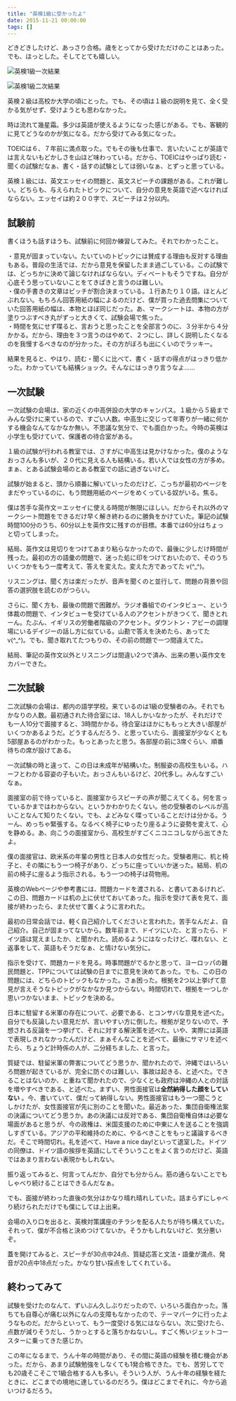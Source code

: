 ```yaml
---
title: "英検1級に受かったよ"
date: 2015-11-21 00:00:00
tags: []
---
```


どきどきしたけど、あっさり合格。歳をとってから受けただけのことはあった。でも、ほっとした。そしてとても嬉しい。 

  


![英検1級一次結果](https://res.cloudinary.com/di7y4t4ad/image/upload/article/9/img1-thumb.jpg)

![英検1級二次結果](https://res.cloudinary.com/di7y4t4ad/image/upload/article/9/img2-thumb.jpg)

  


英検２級は高校か大学の頃にとった。でも、その頃は１級の説明を見て、全く受かる気がせず、受けようとも思わなかった。 

  


時は流れて幾星霜。多少は英語が使えるようになった感じがある。でも、客観的に見てどうなのかが気になる。だから受けてみる気になった。 

  


TOEICは６、７年前に満点取った。でもその後も仕事で、言いたいことが英語では言えないもどかしさを山ほど味わっている。だから、TOEICはやっぱり読む・聞くの試験だなぁ、書く・話すの試験としては弱いなぁ、とずっと思っている。 

  


英検１級には、英文エッセイの問題と、英文スピーチの課題がある。これが難しい。どちらも、与えられたトピックについて、自分の意見を英語で述べなければならない。エッセイは約２００字で、スピーチは２分以内。 

  


##  試験前 

  


書くほうも話すほうも、試験前に何回か練習してみた。それでわかったこと。 

  


・意見が固まっていない。たいていのトピックには賛成する理由も反対する理由もある。普段の生活では、だから意見を保留したまま過ごしている。この試験では、どっちかに決めて論じなければならない。ディベートもそうですね。自分が心底そう思っていないことをてきぱきと言うのは難しい。   
・僕の手書きの文章はピッチが割合決まっている。１行あたり１０語。ほとんどぶれない。もちろん回答用紙の幅によるのだけど、僕が買った過去問集についていた回答用紙の幅は、本物とほぼ同じだった。あ、マークシートは、本物の方が塗りつぶすべき丸がずっと大きくて、試験会場で焦った。   
・時間を気にせず喋ると、言おうと思ったことを全部言うのに、３分半から４分かかる。だから、理由を３つ言うのはやめて、２つにし、詳しく説明したくなるのを我慢するべきなのが分かった。その方がぼろも出にくいのでラッキー。 

  


結果を見ると、やはり、読む・聞くに比べて、書く・話すの得点がはっきり低かった。わかっていても結構ショック。そんなにはっきり言うなよ…… 

  


##  一次試験 

  


一次試験の会場は、家の近くの中高併設の大学のキャンパス。１級から５級までみんな受けに来ているので、すごい人数。中高生に交じって年寄りが一緒に何かする機会なんてなかなか無い。不思議な気分で、でも面白かった。今時の英検は小学生も受けていて、保護者の待合室がある。 

  


１級の試験が行われる教室では、さすがに中高生は見かけなかった。僕のようなおっさんも多いが、２０代に見える人も結構いる。若い人では女性の方が多め。まぁ、とある試験会場のとある教室での話に過ぎないけど。 

  


試験が始まると、頭から順番に解いていったのだけど、こっちが最初のページをまだやっているのに、もう問題用紙のページをめくっている奴がいる。焦る。 

  


僕は苦手な英作文＝エッセイに使える時間が無限にほしい。だからそれ以外のマークシート問題をできるだけ早く解き終わるのに勝負をかけていた。筆記の試験時間100分のうち、60分以上を英作文に残すのが目標。本番では60分はちょっと切ってしまった。 

  


結局、英作文は見切りをつけてあまり粘らなかったので、最後に少しだけ時間が残った。最初の方の語彙の問題で、迷った処に印をつけておいたので、そのうちいくつかをもう一度考えて、答えを変えた。変えた方であってた v(^_^)。 

  


リスニングは、聞く方は楽だったが、音声を聞くのと並行して、問題の背景や回答の選択肢を読むのがつらい。 

  


さらに、聞く方も、最後の問題で困難が。ラジオ番組でのインタビュー、という体裁の問題で、インタビューを受けている人のアクセントがきつくて、聞きとれーん。たぶん、イギリスの労働者階級のアクセント。ダウントン・アビーの調理場にいるデイジーの話し方に似ている。山勘で答えを決めたら、あってた v(^_^)。でも、聞き取れてたつもりの、その前の問題で一つ間違えてた。 

  


結局、筆記の英作文以外とリスニングは間違い2つで済み、出来の悪い英作文をカバーできた。 

  


##  二次試験 

  


二次試験の会場は、都内の語学学校。来ているのは1級の受験者のみ。それでもかなりの人数。最初通された待合室には、18人しかいなかったが、それだけでも一人10分で面接すると、3時間かかる。待合室はほかにももっと大きい部屋がいくつかあるようだ。どうするんだろう、と思っていたら、面接室が少なくとも5部屋あるのがわかった。もっとあったと思う。各部屋の前に3席ぐらい、順番待ちの席が設けてある。 

  


一次試験の時と違って、この日は未成年が結構いた。制服姿の高校生もいる。ハーフとわかる容姿の子もいた。おっさんもいるけど、20代多し。みんなすごいなぁ。 

  


面接室の前で待っていると、面接室からスピーチの声が聞こえてくる。何を言っているかまではわからない。というかわかりたくない。他の受験者のレベルが高いことなんて知りたくない。でも、よどみなく喋っていることだけは分かる。うーん、めっちゃ緊張する。なるべく椅子にゆったり座るように姿勢を変えて、心を静める。あ、向こうの面接室から、高校生がすごくニコニコしながら出てきたよ。 

  


僕の面接官は、欧米系の年輩の男性と日本人の女性だった。受験者用に、机と椅子と、その隣にもう一つ椅子があり、どっちに座っていいか迷った。結局、机の前の椅子に座るよう指示される。もう一つの椅子は荷物用。 

  


英検のWebページや参考書には、問題カードを渡される、と書いてあるけれど、この日、問題カードは机の上に伏せておいてあった。指示を受けて表を見て、面接が終わったら、また伏せて置くように言われた。 

  


最初の日常会話では、軽く自己紹介してくださいと言われた。苦手なんだよ、自己紹介。自己が固まってないから。数年前まで、ドイツにいた、と言ったら、ドイツ語は覚えましたか、と聞かれた。読めるようにはなったけど、喋れない、と返事をして、英語もそうだなぁ、と情けない気分に。 

  


指示を受けて、問題カードを見る。時事問題がでるかと思って、ヨーロッパの難民問題と、TPPについては試験の日までに意見を決めてあった。でも、この日の問題には、どちらのトピックもなかった。さぁ困った。根拠を2つ以上挙げて意見が言えそうなトピックがなかなか見つからない。時間切れで、根拠を一つしか思いつかないまま、トピックを決める。 

  


日本に駐留する米軍の存在について、必要である、とコンサバな意見を述べた。自分でも反論したい意見だが、言いやすい方に倒した。根拠が足りないので、予想される反論を一つ挙げて、それに対する解決策を述べた。いや、実際には英語で表現しきれなかったんだけど、まぁそんなことを述べて、最後にサマリを述べたら、ちょうど計時係の人が、二分経ちました、と言った。 

  


質疑では、駐留米軍の弊害についてどう思うか、聞かれたので、沖縄ではいろいろ問題が起きているが、完全に防ぐのは難しい、事故は起きる、と述べた。できることはないのか、と重ねて聞かれたので、少なくとも政府は沖縄の人との対話を増やすべきである、と述べた。まずい、男性面接官は**全然納得した顔をしていない** 。今、書いていて、僕だって納得しない。男性面接官はもう一つ聞こうとしかけたが、女性面接官が先に別のことを聞いた。最近あった、集団自衛権法案の決議についてどう思うか。あの決議には反対である、集団自衛権自体は必要な場面があると思うが、今の政権は、米国支援のために中東に人を送ることを強調しすぎている。アジアの平和維持のために、やるべきことをもっと議論するべきだ。そこで時間切れ。礼を述べて、Have a nice day!といって退室した。ドイツの同僚は、ドイツ語の挨拶を英語にしてそういうことをよく言うのだけど、英語ではあまり言わない表現かもしれない。 

  


振り返ってみると、何言ってんだか、自分でも分からん。筋の通らないことでもしゃべり続けることはできるんだなぁ。 

  


でも、面接が終わった直後の気分はかなり晴れ晴れしていた。詰まらずにしゃべり続けられただけでも僕にしては上出来。 

  


会場の入り口を出ると、英検対策講座のチラシを配る人たちが待ち構えていた。それって、僕が不合格と決めつけてないか。そうかもしれないけど、気分悪いぞ。 

  


蓋を開けてみると、スピーチが30点中24点、質疑応答と文法・語彙が満点、発音が20点中18点だった。かなり甘い採点をしてくれている。 

  


##  終わってみて 

  


試験を受けたのなんて、ずいぶん久しぶりだったので、いろいろ面白かった。落ちても自尊心が痛む以外になんの支障もなかったので、テーマパークに行ったようなものだ。だからといって、もう一度受ける気にはならない。次に受けたら、点数が減りそうだし、うかっとすると落ちかねないし。すごく怖いジェットコースターに乗ってきた感じか。 

  


この年になるまで、うん十年の時間があり、その間に英語の経験を積む機会があった。だから、あまり試験勉強をしなくても1発合格できた。でも、苦労してでも20歳そこそこで1級合格する人も多い。そういう人が、うん十年の経験を経たときに、どこまでの境地に達しているのだろう。僕はどこまでそれに、今から追いつけるだろう。
